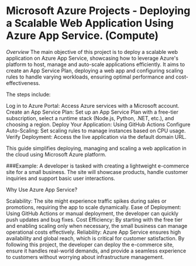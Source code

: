 # Microsoft Azure Projects - Deploying a Scalable Web Application Using Azure App Service. (Compute)

*Overview*
The main objective of this project is to deploy a scalable web application on Azure App Service, showcasing how to leverage Azure's platform to host, manage and auto-scale applications efficiently. It aims to create an App Service Plan, deploying a web app and configuring scaling rules to handle varying workloads, ensuring optimal performance and cost-effectiveness.

The steps include:

Log in to Azure Portal: Access Azure services with a Microsoft account.
Create an App Service Plan: Set up an App Service Plan with a free-tier subscription, select a runtime stack (Node.js, Python, .NET, etc.), and choosing a region.
Deploy Your Application: Using GitHub Actions 
Configure Auto-Scaling: Set scaling rules to manage instances based on CPU usage.
Verify Deployment: Access the live application via the default domain URL.

This guide simplifies deploying, managing and scaling a web application in the cloud using Microsoft Azure platform.

###Example:
A developer is tasked with creating a lightweight e-commerce site for a small business. The site will showcase products, handle customer inquiries and support basic user interactions.

Why Use Azure App Service?

Scalability: The site might experience traffic spikes during sales or promotions, requiring the app to scale dynamically.
Ease of Deployment: Using GitHub Actions or manual deployment, the developer can quickly push updates and bug fixes.
Cost Efficiency: By starting with the free tier and enabling scaling only when necessary, the small business can manage operational costs effectively.
Reliability: Azure App Service ensures high availability and global reach, which is critical for customer satisfaction.
By following this project, the developer can deploy the e-commerce site, ensure it handles real-world demands, and provide a seamless experience to customers without worrying about infrastructure management.
